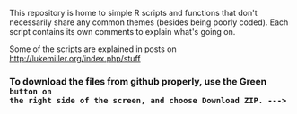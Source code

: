 This repository is home to simple R scripts and functions that don't necessarily share any common themes (besides being poorly coded). Each script contains its own comments to explain what's going on.

Some of the scripts are explained in posts on
http://lukemiller.org/index.php/stuff

### To download the files from github properly, use the Green <Code> button on the right side of the screen, and choose Download ZIP. ---> 
